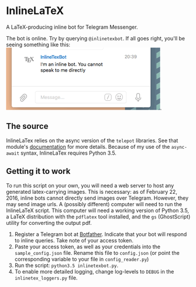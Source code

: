 # InlineLaTeX
A LaTeX-producing inline bot for Telegram Messenger.

The bot is online. Try by querying `@inlinetexbot`.
If all goes right, you'll be seeing something like this: ![](demo.gif).

## The source
InlineLaTex relies on the async version of the `telepot` libraries. See that module's
[documentation](https://github.com/nickoala/telepot) for more details. Because of my use of the `async-await` syntax,
InlineLaTex requires Python 3.5.

## Getting it to work
To run this script on your own, you will need a web server to host any generated latex-carrying images. This is
necessary: as of February 22, 2016, inline bots cannot directly send images over Telegram. However, they may send
image urls. A (possibly different) computer will need to run the InlineLaTeX script. This computer will need a
working version of Python 3.5, a LaTeX distribution with the `pdflatex` tool installed, and the `gs` (GhostScript)
utility for converting the output pdf.

1. Register a Telegram bot at [Botfather](https://core.telegram.org/bots). Indicate that your bot will respond to
   inline queries. Take note of your access token.
2. Paste your access token, as well as your credentials into the `sample_config.json` file. Rename this file to
   `config.json` (or point the corresponding variable to your file in `config_reader.py`)
3. Run the script: `python3.5 inlinetexbot.py`.
4. To enable more detailed logging, change log-levels to `DEBUG` in the
   `inlinetex_loggers.py` file.
